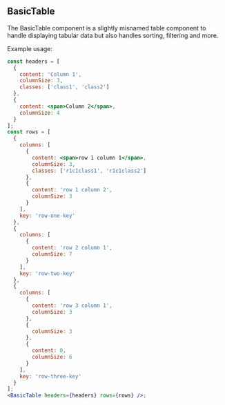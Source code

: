 ## BasicTable

The BasicTable component is a slightly misnamed table component to handle displaying
tabular data but also handles sorting, filtering and more.

Example usage:

```jsx
const headers = [
  {
    content: 'Column 1',
    columnSize: 3,
    classes: ['class1', 'class2']
  },
  {
    content: <span>Column 2</span>,
    columnSize: 4
  }
];
const rows = [
  {
    columns: [
      {
        content: <span>row 1 column 1</span>,
        columnSize: 3,
        classes: ['r1c1class1', 'r1c1class2']
      },
      {
        content: 'row 1 column 2',
        columnSize: 3
      }
    ],
    key: 'row-one-key'
  },
  {
    columns: [
      {
        content: 'row 2 column 1',
        columnSize: 7
      }
    ],
    key: 'row-two-key'
  },
  {
    columns: [
      {
        content: 'row 3 column 1',
        columnSize: 3
      },
      {
        columnSize: 3
      },
      {
        content: 0,
        columnSize: 6
      }
    ],
    key: 'row-three-key'
  }
];
<BasicTable headers={headers} rows={rows} />;
```
